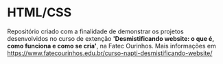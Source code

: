 # HTML/CSS
Repositório criado com a finalidade de demonstrar os projetos desenvolvidos no curso de extenção **'Desmistificando website: o que é, como funciona e como se cria'**, na Fatec Ourinhos. Mais informações em https://www.fatecourinhos.edu.br/curso-napti-desmistificando-website/
